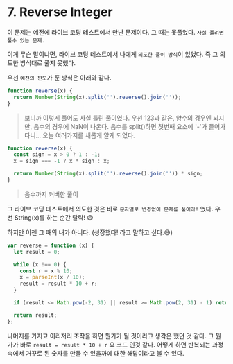 # 7. Reverse Integer

이 문제는 예전에 라이브 코딩 테스트에서 만난 문제이다. 그 때는 못풀었다. `사실 풀려면 풀수 있는 문제.`

이게 무슨 말이냐면, 라이브 코딩 테스트에서 나에게 `의도한 풀이 방식`이 있었다. 즉 그 의도한 방식대로 풀지 못했다.

우선 `예전의 짠모`가 푼 방식은 아래와 같다.

```js
function reverse(x) {
  return Number(String(x).split('').reverse().join(''));
}
```

> 보니까 이렇게 풀어도 사실 틀린 풀이였다. 우선 123과 같은, 양수의 경우엔 되지만, 음수의 경우에 NaN이 나온다. 음수를 split()하면 첫번째 요소에 '-'가 들어가다니... 오늘 여러가지를 새롭게 알게 되었다.

```js
function reverse(x) {
  const sign = x > 0 ? 1 : -1;
  x = sign === -1 ? x * sign : x;

  return Number(String(x).split('').reverse().join('')) * sign;
}
```

> 음수까지 커버한 풀이

그 라이브 코딩 테스트에서 의도한 것은 바로 `문자열로 변경없이 문제를 풀어라!` 였다. 우선 String(x)를 하는 순간 탈락! 😅

하지만 이젠 그 때의 내가 아니다. (성장했다! 라고 말하고 싶다.😅)

```js
var reverse = function (x) {
  let result = 0;

  while (x !== 0) {
    const r = x % 10;
    x = parseInt(x / 10);
    result = result * 10 + r;
  }

  if (result <= Math.pow(-2, 31) || result >= Math.pow(2, 31) - 1) return 0; // 실제 문제 예외 조건 있음

  return result;
};
```

나머지를 가지고 이리저리 조작을 하면 뭔가가 될 것이라고 생각은 했던 것 같다. 그 뭔가가 바로 `result = result * 10 + r` 요 코드 인것 같다. 어떻게 하면 반복되는 과정 속에서 거꾸로 된 숫자를 만들 수 있을까에 대한 해답이라고 볼 수 있다.
